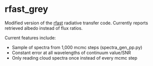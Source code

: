 # rfast_grey

Modified version of the [rfast](https://github.com/hablabx/rfast) radiative transfer code. Currently reports retrieved albedo instead of flux ratios.

Current features include:
- Sample of spectra from 1,000 mcmc steps (spectra_gen_pp.py)
- Constant error at all wavelengths of continuum value/SNR
- Only reading cloud spectra once instead of every mcmc step
